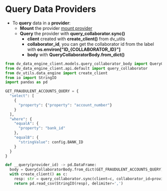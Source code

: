# Query Data Providers

- To **query** data in a **provider**:
  - **Mount** the provider [mount provider](/docs/algorithm-development/learn-by-example/mount)
  - **Query** the provider with **query_collaborator.sync()**
    - **client** created with **create_client()** from dv_utils
    - **collaborator_id**, you can get the collaborator id from the label with **os.environ[\"ID_\{COLLABORATOR_ID}"]**
    - **body** with **QueryCollaboratorBody.from_dict()**

```python
from dv_data_engine_client.models.query_collaborator_body import QueryCollaboratorBody
from dv_data_engine_client.api.default import query_collaborator
from dv_utils.data_engine import create_client
from io import StringIO
import pandas as pd

GET_FRAUDULENT_ACCOUNTS_QUERY = {
  "select": [
    {
      "property": {"property": "account_number"}
    }
  ],
  "where": {
    "equalA": {
      "property": "bank_id"
    },
    "equalB": {
      "stringValue": config.BANK_ID
    }
  }
}

def __query(provider_id) -> pd.DataFrame:
  body = QueryCollaboratorBody.from_dict(GET_FRAUDULENT_ACCOUNTS_QUERY)
  with create_client() as c:
    resp: str = query_collaborator.sync(client=c, collaborator_id=provider_id, body=body)
    return pd.read_csv(StringIO(resp), delimiter=',')
```
